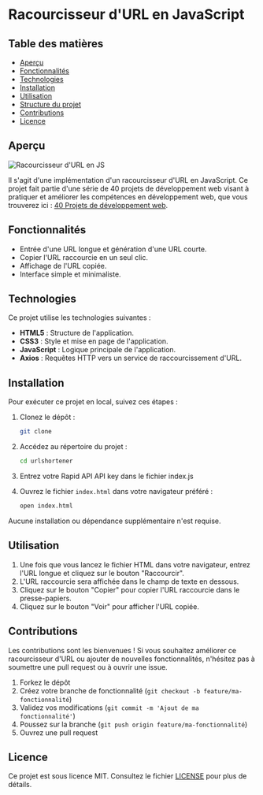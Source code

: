 # Racourcisseur d'URL en JavaScript

## Table des matières
- [Aperçu](#aperçu)
- [Fonctionnalités](#fonctionnalités)
- [Technologies](#technologies)
- [Installation](#installation)
- [Utilisation](#utilisation)
- [Structure du projet](#structure-du-projet)
- [Contributions](#contributions)
- [Licence](#licence)

## Aperçu

![Racourcisseur d'URL en JS](./screenshots/urlshortener.png)

Il s'agit d'une implémentation d'un racourcisseur d'URL en JavaScript. Ce projet fait partie d'une série de 40 projets de développement web visant à pratiquer et améliorer les compétences en développement web, que vous trouverez ici : [40 Projets de développement web](https://www.github.com/OumarouSandaSouley/40-Projets-de-Developpement-Web.git).

## Fonctionnalités
- Entrée d'une URL longue et génération d'une URL courte.
- Copier l'URL raccourcie en un seul clic.
- Affichage de l'URL copiée.
- Interface simple et minimaliste.

## Technologies
Ce projet utilise les technologies suivantes :
- **HTML5** : Structure de l'application.
- **CSS3** : Style et mise en page de l'application.
- **JavaScript** : Logique principale de l'application.
- **Axios** : Requêtes HTTP vers un service de raccourcissement d'URL.

## Installation
Pour exécuter ce projet en local, suivez ces étapes :

1. Clonez le dépôt :
    ```bash
    git clone 
    ```
2. Accédez au répertoire du projet :
    ```bash
    cd urlshortener
    ```
3. Entrez votre Rapid API API key dans le fichier index.js

4. Ouvrez le fichier `index.html` dans votre navigateur préféré :
    ```bash
    open index.html
    ```
Aucune installation ou dépendance supplémentaire n'est requise.

## Utilisation
1. Une fois que vous lancez le fichier HTML dans votre navigateur, entrez l'URL longue et cliquez sur le bouton "Raccourcir".
2. L'URL raccourcie sera affichée dans le champ de texte en dessous.
3. Cliquez sur le bouton "Copier" pour copier l'URL raccourcie dans le presse-papiers.
4. Cliquez sur le bouton "Voir" pour afficher l'URL copiée.

## Contributions
Les contributions sont les bienvenues ! Si vous souhaitez améliorer ce racourcisseur d'URL ou ajouter de nouvelles fonctionnalités, n'hésitez pas à soumettre une pull request ou à ouvrir une issue.

1. Forkez le dépôt
2. Créez votre branche de fonctionnalité (`git checkout -b feature/ma-fonctionnalité`)
3. Validez vos modifications (`git commit -m 'Ajout de ma fonctionnalité'`)
4. Poussez sur la branche (`git push origin feature/ma-fonctionnalité`)
5. Ouvrez une pull request

## Licence
Ce projet est sous licence MIT. Consultez le fichier [LICENSE](LICENSE) pour plus de détails.

